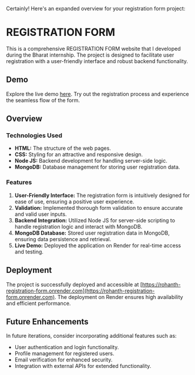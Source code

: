 Certainly! Here's an expanded overview for your registration form project:

# REGISTRATION FORM

This is a comprehensive REGISTRATION FORM website that I developed during the Bharat internship. The project is designed to facilitate user registration with a user-friendly interface and robust backend functionality.

## Demo

Explore the live demo [here](https://rohanth-registration-form.onrender.com). Try out the registration process and experience the seamless flow of the form.

## Overview

### Technologies Used
- **HTML:** The structure of the web pages.
- **CSS:** Styling for an attractive and responsive design.
- **Node JS:** Backend development for handling server-side logic.
- **MongoDB:** Database management for storing user registration data.

### Features
1. **User-Friendly Interface:** The registration form is intuitively designed for ease of use, ensuring a positive user experience.
2. **Validation:** Implemented thorough form validation to ensure accurate and valid user inputs.
3. **Backend Integration:** Utilized Node JS for server-side scripting to handle registration logic and interact with MongoDB.
4. **MongoDB Database:** Stored user registration data in MongoDB, ensuring data persistence and retrieval.
5. **Live Demo:** Deployed the application on Render for real-time access and testing.

## Deployment

The project is successfully deployed and accessible at [https://rohanth-registration-form.onrender.com](https://rohanth-registration-form.onrender.com). 
The deployment on Render ensures high availability and efficient performance.

## Future Enhancements

In future iterations, consider incorporating additional features such as:
- User authentication and login functionality.
- Profile management for registered users.
- Email verification for enhanced security.
- Integration with external APIs for extended functionality.
